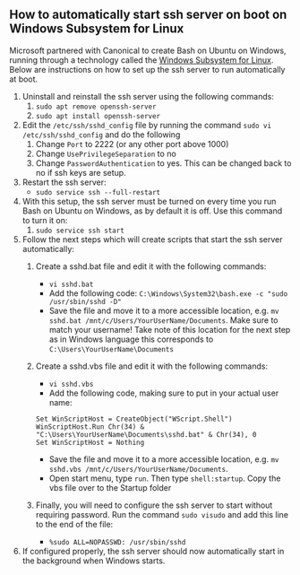 ## How to automatically start ssh server on boot on Windows Subsystem for Linux

Microsoft partnered with Canonical to create Bash on Ubuntu on Windows, running through a technology called the [Windows Subsystem for Linux](https://msdn.microsoft.com/en-us/commandline/wsl/install_guide). Below are instructions on how to set up the ssh server to run automatically at boot.

1. Uninstall and reinstall the ssh server using the following commands:
    1. `sudo apt remove openssh-server` 
    2. `sudo apt install openssh-server`
2. Edit the `/etc/ssh/sshd_config` file by running the command `sudo vi /etc/ssh/sshd_config` and do the following
    1. Change `Port` to 2222 (or any other port above 1000)
    2. Change `UsePrivilegeSeparation` to no
    3. Change `PasswordAuthentication` to yes. This can be changed back to no if ssh keys are setup.
3. Restart the ssh server:
    - `sudo service ssh --full-restart`  
4. With this setup, the ssh server must be turned on every time you run Bash on Ubuntu on Windows, as by default it is off. Use this command to turn it on:
    1. `sudo service ssh start`
5. Follow the next steps which will create scripts that start the ssh server automatically:
    1. Create a sshd.bat file and edit it with the following commands:
        - `vi sshd.bat`
        - Add the following code: `C:\Windows\System32\bash.exe -c "sudo /usr/sbin/sshd -D"`
        - Save the file and move it to a more accessible location, e.g. `mv sshd.bat /mnt/c/Users/YourUserName/Documents`. Make sure to match your username! Take note of this location for the next step as in Windows language this corresponds to `C:\Users\YourUserName\Documents`
    2. Create a sshd.vbs file and edit it with the following commands:
        - `vi sshd.vbs` 
        - Add the following code, making sure to put in your actual user name: 

        ```
        Set WinScriptHost = CreateObject("WScript.Shell")
        WinScriptHost.Run Chr(34) & "C:\Users\YourUserName\Documents\sshd.bat" & Chr(34), 0
        Set WinScriptHost = Nothing
        ```

        - Save the file and move it to a more accessible location, e.g. `mv sshd.vbs /mnt/c/Users/YourUserName/Documents`.
        - Open start menu, type `run`. Then type `shell:startup`. Copy the vbs file over to the Startup folder
    3. Finally, you will need to configure the ssh server to start without requiring password. Run the command `sudo visudo` and add this line to the end of the file:
        - `%sudo ALL=NOPASSWD: /usr/sbin/sshd`
6. If configured properly, the ssh server should now automatically start in the background when Windows starts.
